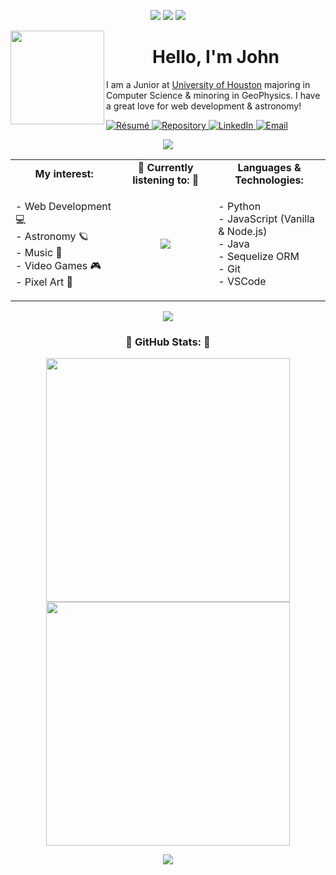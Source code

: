 <p align="center">
  <img src="https://i.imgur.com/ZUMfLhq.png">
  <img src="https://i.imgur.com/mS5FGyB.gif">
  <img src="https://i.imgur.com/ZUMfLhq.png">
</p>

<img align="left" src="https://media.giphy.com/media/FhDnnVIk4jQz4mNkaw/giphy.gif" width="150" height="150">

<h1 align="center">
  Hello, I'm John
</h1>

I am a Junior at [University of Houston](https://www.uh.edu/) majoring in Computer Science & minoring in GeoPhysics. I have a great love for web development & astronomy! 


<!-- [johncoxresume.pdf](https://github.com/programwithjohn/programwithjohn/files/9815334/johncoxresume.pdf) -->
<p align="left">
  <a href="https://github.com/programwithjohn/programwithjohn/files/9815334/johncoxresume.pdf" target="_blank">
    <img src="https://img.shields.io/badge/Download-Resume-9300e8?style=plastic&logo=paper&logoColor=black" alt="Résumé">
  </a>
  <a href="https://github.com/programwithjohn?tab=repositories" target="_blank">
    <img src="https://img.shields.io/badge/Repos-9300e8?style=plastic&logo=github&logoColor=black" alt="Repository">
  </a>
  <a href="https://www.linkedin.com/in/johncox-dev/" target="_blank">
    <img src="https://img.shields.io/badge/LinkedIn-9300e8?style=plastic&logo=linkedin&logoColor=black" alt="LinkedIn">
  </a>
  <a href="mailto:john.cox0321@gmail.com" target="_blank">
    <img src="https://img.shields.io/badge/Email-9300e8?style=plastic&logo=gmail&logoColor=black" alt="Email">
  </a>
</p>

<p align="center">
  <img src="https://i.imgur.com/ZUMfLhq.png"/>
</p> 

<table>
  <tr>
    <td align="center" width=360>
      <b>My interest:</b> <br>
    </td>
    <td align="center" width=360>
      🎵 <b>Currently listening to:</b> 🎵 
    </td>
    <td align="center" width=360>
      <b>Languages & Technologies:</b> <br>
    </td>
  </tr>
  <tr>
    <td align="center" width=360>
      <p align="left">
          - Web Development 💻<br>
          - Astronomy 🪐<br>
          - Music 🎵<br>
          - Video Games 🎮<br>
          - Pixel Art 👾
      </p>
    </td>
    <td align="center" width=360> 
      <a href="https://github.com/kittinan/spotify-github-profile">
        <img src="https://spotify-github-profile.vercel.app/api/view?uid=12144907810&cover_image=true&theme=novatorem&show_offline=false&bar_color=9300e8&bar_color_cover=false">  
      </a> 
    </td>
    <td align="left" width=360>
      <p>
        - Python <br>
        - JavaScript (Vanilla & Node.js) <br>
        - Java <br>
        - Sequelize ORM <br>
        - Git <br>
        - VSCode
      </p>
    </td>
  </tr>
</table>

<p align="center">
  <img src="https://i.imgur.com/ZUMfLhq.png">
</p>  

<h3 align="center">
    🌟 GitHub Stats: 🌟
</h3>

<p align="center">
  <div align="center">
    <a align="left" href="https://github.com/anuraghazra/github-readme-stats">
      <img width=390 src="https://github-readme-stats.vercel.app/api?username=programwithjohn&show_icons=true&theme=midnight-purple">
    </a>
    <a align="right" href="https://github.com/anuraghazra/github-readme-stats">
      <img width=390 src="https://github-readme-stats.vercel.app/api/top-langs/?username=programwithjohn&theme=midnight-purple&layout=compact">
    </a>
  </div>
</p>

<p align="center">
  <img src="https://i.imgur.com/ZUMfLhq.png">
</p>  
